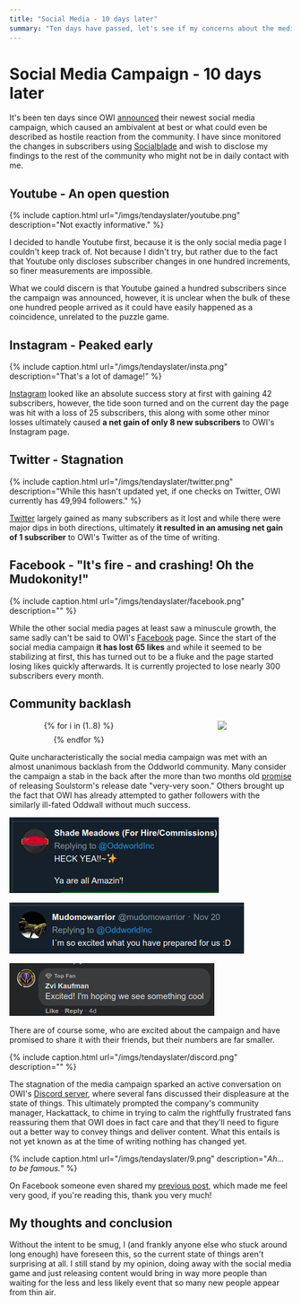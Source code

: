 ```yaml
---
title: "Social Media - 10 days later"
summary: "Ten days have passed, let's see if my concerns about the media campaign were legitimate or not."
---
```


# Social Media Campaign - 10 days later

It's been ten days since OWI [announced] their newest social media campaign, which caused an
ambivalent at best or what could even be described as hostile reaction from the community. I have
since monitored the changes in subscribers using [Socialblade] and wish to disclose my findings to
the rest of the community who might not be in daily contact with me.

## Youtube - An open question

{% include caption.html url="/imgs/tendayslater/youtube.png" description="Not exactly informative." %}

I decided to handle Youtube first, because it is the only social media page I couldn't keep track
of. Not because I didn't try, but rather due to the fact that Youtube only discloses subscriber
changes in one hundred increments, so finer measurements are impossible.

What we could discern is that Youtube gained a hundred subscribers since the campaign was announced,
however, it is unclear when the bulk of these one hundred people arrived as it could have easily
happened as a coincidence, unrelated to the puzzle game.

## Instagram - Peaked early

{% include caption.html url="/imgs/tendayslater/insta.png" description="That's a lot of damage!" %}

[Instagram] looked like an absolute success story at first with gaining 42 subscribers, however, the
tide soon turned and on the current day the page was hit with a loss of 25 subscribers, this along
with some other minor losses ultimately caused **a net gain of only 8 new subscribers** to OWI's
Instagram page.

## Twitter - Stagnation

{% include caption.html url="/imgs/tendayslater/twitter.png" description="While this hasn't updated yet, if one checks on Twitter, OWI currently has 49,994 followers." %}

[Twitter] largely gained as many subscribers as it lost and while there were major dips in both
directions, ultimately **it resulted in an amusing net gain of 1 subscriber** to OWI's Twitter as of
the time of writing.

## Facebook - "It's fire - and crashing! Oh the Mudokonity!"

{% include caption.html url="/imgs/tendayslater/facebook.png" description="" %}

While the other social media pages at least saw a minuscule growth, the same sadly can't be said to
OWI's [Facebook] page. Since the start of the social media campaign **it has lost 65 likes** and
while it seemed to be stabilizing at first, this has turned out to be a fluke and the page started
losing likes quickly afterwards. It is currently projected to lose nearly 300 subscribers every month.

## Community backlash

<div style="display: grid; grid-template-columns: 1fr 1fr; place-items: center; grid-gap: 0.5rem;">
{% for i in (1..8) %}
<img src="/imgs/tendayslater/{{i}}.png">
{% endfor %}
</div>

Quite uncharacteristically the social media campaign was met with an almost unanimous backlash from
the Oddworld community. Many consider the campaign a stab in the back after the more than two months
old [promise] of releasing Soulstorm's release date "very-very soon." Others brought up the fact
that OWI has already attempted to gather followers with the similarly ill-fated Oddwall without much
success.

![](/imgs/tendayslater/p1.png)

![](/imgs/tendayslater/p2.png)

![](/imgs/tendayslater/p3.png)

There are of course some, who are excited about the campaign and have promised to share it
with their friends, but their numbers are far smaller.

{% include caption.html url="/imgs/tendayslater/discord.png" description="" %}

The stagnation of the media campaign sparked an active conversation on OWI's [Discord server], where
several fans discussed their displeasure at the state of things. This ultimately prompted the
company's community manager, Hackattack, to chime in trying to calm the rightfully frustrated fans
reassuring them that OWI does in fact care and that they'll need to figure out a better way to
convey things and deliver content. What this entails is not yet known as at the time of writing
nothing has changed yet.

{% include caption.html url="/imgs/tendayslater/9.png" description="<i>Ah... to be famous.</i>" %}

On Facebook someone even shared my [previous post], which made me feel very good, if you're reading
this, thank you very much!

## My thoughts and conclusion

Without the intent to be smug, I (and frankly anyone else who stuck around long enough) have
foreseen this, so the current state of things aren't surprising at all. I still stand by my opinion,
doing away with the social media game and just releasing content would bring in way more people than
waiting for the less and less likely event that so many new people appear from thin air.

[Socialblade]: https://socialblade.com
[announced]: https://twitter.com/OddworldInc/status/1329536557741613056
[Instagram]: https://socialblade.com/instagram/user/oddworldinc
[Twitter]: https://socialblade.com/twitter/user/oddworldinc
[Facebook]: https://socialblade.com/facebook/page/officialoddworld
[promise]: https://blog.playstation.com/2020/09/16/new-oddworld-soulstorm-ps5-gameplay-showcases-bigger-bolder-stakes/
[Discord server]: https://discord.gg/oddworld
[previous post]: /socialmedia

